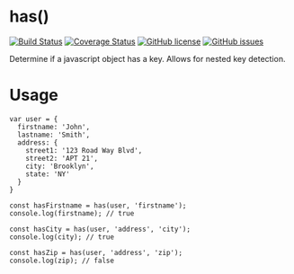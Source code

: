 # has()

[![Build Status](https://travis-ci.org/luisfcolon/has.svg?branch=master)](https://travis-ci.org/luisfcolon/has)
[![Coverage Status](https://coveralls.io/repos/github/luisfcolon/has/badge.svg?branch=master)](https://coveralls.io/github/luisfcolon/has?branch=master)
[![GitHub license](https://img.shields.io/badge/license-MIT-blue.svg)](https://raw.githubusercontent.com/luisfcolon/has/master/LICENSE)
[![GitHub issues](https://img.shields.io/github/issues/luisfcolon/has.svg)](https://github.com/luisfcolon/has/issues)

Determine if a javascript object has a key.
Allows for nested key detection.

# Usage

```
var user = {
  firstname: 'John',
  lastname: 'Smith',
  address: {
    street1: '123 Road Way Blvd',
    street2: 'APT 21',
    city: 'Brooklyn',
    state: 'NY'
  }
}

const hasFirstname = has(user, 'firstname');
console.log(firstname); // true

const hasCity = has(user, 'address', 'city');
console.log(city); // true

const hasZip = has(user, 'address', 'zip');
console.log(zip); // false
```
